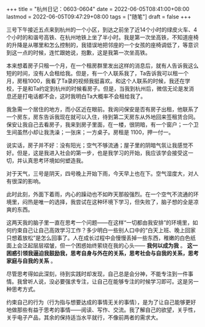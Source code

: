 +++
title = "杭州日记：0603-0604"
date = 2022-06-05T08:41:00+08:00
lastmod = 2022-06-05T09:47:29+08:00
tags = ["随笔"]
draft = false
+++

三号下午接近五点来到杭州的一个小区，到达之前坐了近14个小时的绿皮火车、4个小时的和谐号高铁、在杭州地铁上坐了半小时。我是第一次坐高铁，不知道座椅的升降是从哪里和怎么控制的，我错误地把邻座的一个女孩的座椅调低了，等意识到这一点的时候，连忙跟她说，抱歉，这是我第一次坐高铁。

本来想着房子只租一个月，在一个租房群里发出这样的消息后，就有人告诉我这么短的时间，没有人会租给我。但是，有一个人联系我了，Ta告诉我可以租一个月，房租1000，我看了Ta录的视频我挺喜欢。和这个人联系的时候，我还在学校，于是和Ta约定到杭州的时候看房子。但是，当我到杭州后，微信无论是发消息还是打电话都不会，这时我明白Ta大概率不会租给我了。

我急需一个居住的地方，而小区近在眼前。我询问保安是否有房子出租，他联系了一个房东，房东告诉我现在就可以入住，待到第二天房东从外地回来签租赁合同。保安让我自己去看房子，我来到房子里面，在一楼，很阴暗，有一个窗户；一个卫生间虽然小却让我洗澡；一张床；一方桌子。房租是 1100，押一付一。

说实话，房子并不好：没有阳光；空气不够流通；屋子里的阴暗气氛让我感觉不好。但是，这是我进入社会的第一步，也是我学习的开始，我应该学会接受这一切，并认真思考环境如何塑造我。

对于天气，三号是阴天，四号晚上开始下雨，今天早上也在下。空气湿度大，对人有很深的影响。

此时此刻，外面下着雨，内心的躁动也不如昨天那般强烈。在一个空气不流通的环境里，闷热是唯一的选择，我尝试在这种环境下学习，但失败了，脑子想的全是凉爽的东西。

这两天我的脑子里一直在思考一个问题——在这样“一切都由我安排”的环境里，如何约束自己让自己高效学习工作？多少明白一些别人口中的“白天上班、晚上回家只想着放松”是怎么回事了。人在成长过程中会慢慢丢掉一些东西，稚嫩的白色纸面上会泛起层层褶皱，但一个困惑始终萦绕在我的心头—— **我何以成为我** 。 **这一困惑引领我逼迫我鼓励我，思考自身与外在的关系，思考社会与自我的关系，思考家庭与自我的关系** 。

尽管思考得如此深刻，待到实践时却发现，自己总是会分神，不能专注到一件事情。我曾听人说，没必要强求专注，让自己在能够专注的时候学习即可。这是另一种思考方式。

约束自己的行为（行为指与想要达成的事情无关的事情），是为了让自己能够更好地做那些有益于思考的事情——阅读、写作、交流。我了解自己的欲望，关乎性，关乎电子产品，其余的保持适当水平就行，不像前两者的需求大。